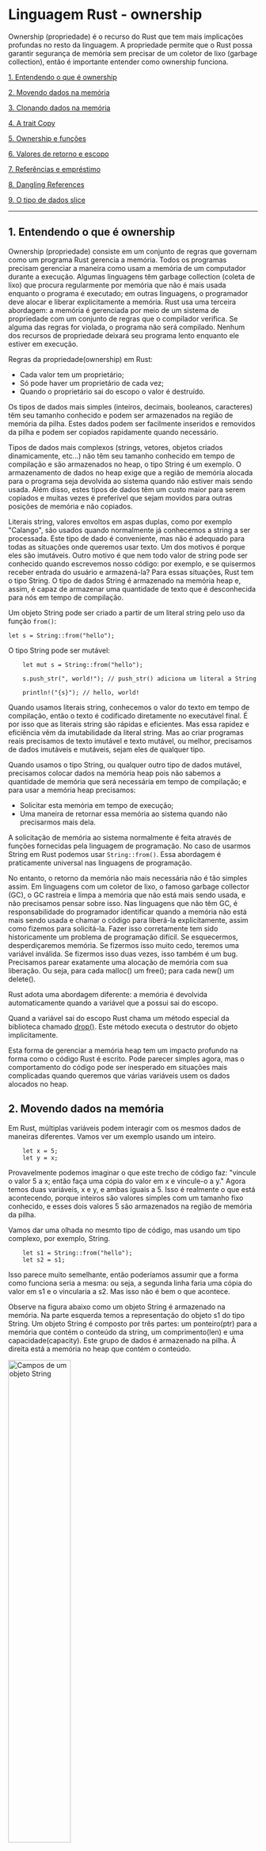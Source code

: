 # Linguagem Rust - ownership

Ownership (propriedade) é o recurso do Rust que tem mais implicações profundas no resto da linguagem. A propriedade permite que o Rust possa garantir segurança de memória sem precisar de um coletor de lixo (garbage collection), então é importante entender como ownership funciona.

[1. Entendendo o que é ownership](#1-Entendendo-o-que-é-ownership)

[2. Movendo dados na memória](#2-Movendo-dados-na-memória)

[3. Clonando dados na memória](#3-Clonando-dados-na-memória)

[4. A trait Copy](#4-A-trait-Copy)

[5. Ownership e funções](#5-Ownership-e-funções)

[6. Valores de retorno e escopo](#6-Valores-de-retorno-e-escopo)

[7. Referências e empréstimo](#7-Referências-e-empréstimo)

[8. Dangling References](#8-Dangling-References)

[9. O tipo de dados slice](#9-O-tipo-de-dados-slice)

---

## 1. Entendendo o que é ownership

Ownership (propriedade) consiste em um conjunto de regras que governam como um programa Rust gerencia a memória. Todos os programas precisam gerenciar a maneira como usam a memória de um computador durante a execução. Algumas linguagens têm garbage collection (coleta de lixo) que procura regularmente por memória que não é mais usada enquanto o programa é executado; em outras linguagens, o programador deve alocar e liberar explicitamente a memória. Rust usa uma terceira abordagem: a memória é gerenciada por meio de um sistema de propriedade com um conjunto de regras que o compilador verifica. Se alguma das regras for violada, o programa não será compilado. Nenhum dos recursos de propriedade deixará seu programa lento enquanto ele estiver em execução.

Regras da propriedade(ownership) em Rust:

* Cada valor tem um proprietário;
* Só pode haver um proprietário de cada vez;
* Quando o proprietário sai do escopo o valor é destruído.

Os tipos de dados mais simples (inteiros, decimais, booleanos, caracteres) têm seu tamanho conhecido e podem ser armazenados na região de memória da pilha. Estes dados podem ser facilmente  inseridos e removidos da pilha e podem ser copiados rapidamente quando necessário.

Tipos de dados mais complexos (strings, vetores, objetos criados dinamicamente, etc...) não têm seu tamanho conhecido em tempo de compilação e são armazenados no heap, o tipo String é um exemplo. O armazenamento de dados no heap exige que a região de memória alocada para o programa seja devolvida ao sistema quando não estiver mais sendo usada. Além disso, estes tipos de dados têm um custo maior para serem copiados e muitas vezes é preferível que sejam movidos para outras posições de memória e não copiados.

Literais string, valores envoltos em aspas duplas, como por exemplo "Calango", são usados quando normalmente já conhecemos a string a ser processada. Este tipo de dado é conveniente, mas não é adequado para todas as situações onde queremos usar texto. Um dos motivos é porque eles são imutáveis. Outro motivo é que nem todo valor de string pode ser conhecido quando escrevemos nosso código: por exemplo, e se quisermos receber entrada do usuário e armazená-la? Para essas situações, Rust tem o tipo String. O tipo de dados String é armazenado na memória heap e, assim, é capaz de armazenar uma quantidade de texto que é desconhecida para nós em tempo de compilação. 

Um objeto String pode ser criado a partir de um literal string pelo uso da função ```from()```:

```
let s = String::from("hello");
```

O tipo String pode ser mutável:

```
    let mut s = String::from("hello");

    s.push_str(", world!"); // push_str() adiciona um literal a String

    println!("{s}"); // hello, world!
```


Quando usamos literais string, conhecemos o valor do texto em tempo de compilação, então o texto é codificado diretamente no executável final. É por isso que as literais string são rápidas e eficientes. Mas essa rapidez e eficiência vêm da imutabilidade da literal string. Mas ao criar programas reais precisamos de texto imutável e texto mutável, ou melhor, precisamos de dados imutáveis e mutáveis, sejam eles de qualquer tipo.

Quando usamos o tipo String, ou qualquer outro tipo de dados mutável,  precisamos colocar dados na memória heap pois não sabemos a quantidade de memória que será necessária em tempo de compilação; e para usar a memória heap precisamos:

* Solicitar esta memória em tempo de execução;
* Uma maneira de retornar essa memória ao sistema quando não precisarmos mais dela.

A solicitação de memória ao sistema normalmente é feita através de funções fornecidas pela linguagem de programação. No caso de usarmos String em Rust podemos usar ```String::from()```. Essa abordagem é praticamente  universal nas linguagens de programação. 

No entanto, o retorno da memória não mais necessária não é tão simples assim. Em linguagens com um coletor de lixo, o famoso garbage collector (GC), o GC rastreia e limpa a memória que não está mais sendo usada, e não precisamos pensar sobre isso. Nas linguagens que não têm GC, é responsabilidade do programador identificar quando a memória não está mais sendo usada e chamar o código para liberá-la explicitamente, assim como fizemos para solicitá-la. Fazer isso corretamente tem sido historicamente um problema de programação difícil. Se esquecermos, desperdiçaremos memória. Se fizermos isso muito cedo, teremos uma variável inválida. Se fizermos isso duas vezes, isso também é um bug. Precisamos parear exatamente uma alocação de memória com sua liberação. Ou seja, para cada malloc() um free(); para cada new() um delete().

Rust adota uma abordagem diferente: a memória é devolvida automaticamente quando a variável que a possui sai do escopo. 

Quand a variável sai do escopo Rust chama um método especial da biblioteca chamado [drop()](https://doc.rust-lang.org/std/ops/trait.Drop.html#tymethod.drop). Este método executa o destrutor do objeto implicitamente.

Esta forma de gerenciar a memória heap tem um impacto profundo na forma como o código Rust é escrito. Pode parecer simples agora, mas o comportamento do código pode ser inesperado em situações mais complicadas quando queremos que várias variáveis usem os dados alocados no heap. 

## 2. Movendo dados na memória

Em Rust, múltiplas variáveis podem interagir com os mesmos dados de maneiras diferentes. Vamos ver um exemplo usando um inteiro. 

```
    let x = 5;
    let y = x;
```

Provavelmente podemos imaginar o que este trecho de código faz: "vincule o valor 5 a x; então faça uma cópia do valor em x e vincule-o a y." Agora temos duas variáveis, x e y, e ambas iguais a 5. Isso é realmente o que está acontecendo, porque inteiros são valores simples com um tamanho fixo conhecido, e esses dois valores 5 são armazenados na região de memória da pilha.

Vamos dar uma olhada no mesmto tipo de código, mas usando um tipo complexo, por exemplo, String.

```
    let s1 = String::from("hello");
    let s2 = s1;
```

Isso parece muito semelhante, então poderíamos assumir que a forma como funciona seria a mesma: ou seja, a segunda linha faria uma cópia do valor em s1 e o vincularia a s2. Mas isso não é bem o que acontece. 

Observe na figura abaixo como um objeto String é armazenado na memória. Na parte esquerda temos a representação do objeto s1 do tipo String. Um objeto String é composto por três partes: um ponteiro(ptr) para a memória que contém o conteúdo da string, um comprimento(len) e uma capacidade(capacity). Este grupo de dados é armazenado na pilha. À direita está a memória no heap que contém o conteúdo. 

<img alt="Campos de um objeto String" src="images/ownership1.svg" class="center" style="width: 50%;">
 
O comprimento é a quantidade de memória, em bytes, que o conteúdo da String está usando atualmente. A capacidade é a quantidade total de memória, em bytes, que a String recebeu do alocador. A diferença entre comprimento e capacidade é importante, mas não neste contexto, então, por enquanto, está tudo bem ignorar a capacidade. 

Quando atribuímos s1 a s2, os dados da String são copiados, o que significa que copiamos o ponteiro, o comprimento e a capacidade que estão na pilha. Não copiamos os dados na memória heap para os quais o ponteiro se refere. Em outras palavras, a representação de dados na memória se parece com a figura abaixo. 

<img alt="Atribuindo um objeto String a outra variavel" src="images/ownership2.svg" class="center" style="width: 50%;">

A representação <font color="red">NÃO</font> se parece com a figura abaixo, que é como a memória seria se o Rust copiasse os dados do heap também. Se o Rust fizesse isso, a operação s2 = s1 poderia ser muito cara em termos de desempenho de tempo de execução se os dados no heap fossem grandes. 

<img alt="Se String fosse copiado" src="images/ownership3.svg" class="center" style="width: 50%;">

Anteriormente, dissemos que quando uma variável sai do escopo, o Rust chama automaticamente a função drop() e limpa a memória heap para essa variável. Mas observe, na figura mais acima referente a atribuição de s1 a s2, que ambos os ponteiros de dados apontam para a mesma região de memória heap. Isso é um problema: quando s2 e s1 saem do escopo, ambos tentarão liberar a mesma memória. Isso é conhecido como erro de liberação dupla (double free error) e é um dos bugs de segurança de memória que mencionamos anteriormente. Liberar memória duas vezes pode levar à corrupção de memória, o que pode levar a vulnerabilidades de segurança.

Para garantir a segurança da memória, após a linha ```let s2 = s1;```, o Rust considera s1 como inválido. Portanto, o Rust não precisa liberar nada quando s1 sai do escopo. Verifique o que acontece quando você tenta usar s1 depois que s2 é criado; não funcionará: 

```
    let s1 = String::from("hello");
    let s2 = s1;

    println!("{s1}, world!");
```

Ao compilar este código você receberá o seguinte erro porque Rust impede que você use a referência inválida: 

```
$ cargo run
   Compiling ownership v0.1.0 (file:///projects/ownership)
error[E0382]: borrow of moved value: `s1`
 --> src/main.rs:5:15
  |
2 |     let s1 = String::from("hello");
  |         -- move occurs because `s1` has type `String`, which does not implement the `Copy` trait
3 |     let s2 = s1;
  |              -- value moved here
4 |
5 |     println!("{s1}, world!");
  |               ^^^^ value borrowed here after move
  |
  = note: this error originates in the macro `$crate::format_args_nl` which comes from the expansion of the macro `println` (in Nightly builds, run with -Z macro-backtrace for more info)
help: consider cloning the value if the performance cost is acceptable
  |
3 |     let s2 = s1.clone();
  |                ++++++++

For more information about this error, try `rustc --explain E0382`.
error: could not compile `ownership` (bin "ownership") due to 1 previous error
```

Se você já ouviu os termos shallow copy(cópia superficial) e deep copy(cópia profunda) ao trabalhar com outras linguagens, o conceito de copiar o ponteiro, o comprimento e a capacidade sem copiar os dados provavelmente soa como fazer uma cópia superficial. Mas, como o Rust também invalida a primeira variável, em vez de ser chamada de cópia superficial, este procedimento é conhecido como movimentação. Neste exemplo, diríamos que s1 foi movido para s2. Então, o que realmente acontece é mostrado na figura abaixo.

<img alt="Movimentação de um objeto String" src="images/ownership4.svg" class="center" style="width: 50%;">

Isso resolve nosso problema! Com apenas a variável s2 válida, quando ela sair do escopo, ela sozinha liberará a memória, e pronto.

Além disso, há uma escolha de design que é implícita por isso: Rust nunca criará automaticamente cópias "profundas" de seus dados. Portanto, qualquer cópia automática pode ser considerada barata em termos de desempenho de tempo de execução. 

## 3. Clonando dados na memória

Se quisermos fazer deep copy(cópia profunda) de um objeto, ou seja, copiar os dados armazenados na memória heap além dos dados armazenados na memória stack (pilha), podemos usar o método ```clone()```.

```
    let s1 = String::from("hello");
    let s2 = s1.clone();

    println!("s1 = {s1}, s2 = {s2}");
```

Após este código teremos dois objetos String, cada um com suas partes na memória stack e na memória heap. Lembre-se que este método executa a cópia como imaginamos mas tem um custo.

Lembre-se que tipos simples (inteiros, float, char, boolean) que têm um tamanho conhecido em tempo de compilação, são armazenados inteiramente na pilha (memória stack), então cópias dos valores reais são rápidas de fazer. Isso significa que neste caso não há necessidade de usar o método clone(). Em outras palavras, não há diferença entre shallow copy(cópia superficial) e deep copy(cópia profunda) ao lidar com tipos simples, então chamar clone() não faria nada diferente da cópia superficial comum.

## 4. A trait Copy

Rust possui uma anotação especial chamada de ```trait Copy``` que podemos colocar em tipos que são armazenados na pilha, como inteiros. Se um tipo implementa o trait Copy, variáveis que o usam não são movidas, mas sim copiadas, tornando-as ainda válidas após a atribuição a outra variável. 

O Rust não permite que anotemos um tipo com Copy se o tipo, ou qualquer uma de suas partes, implementou a trait ```Drop```. Se o tipo precisar de algum procedimento especial quando o valor sair do escopo e adicionarmos a anotação Copy a esse tipo, obteremos um erro de compilação. Para saber como adicionar a anotação Copy ao seu tipo para implementar a trait, consulte [Traits deriváveis](https://doc.rust-lang.org/book/appendix-03-derivable-traits.html).

Então, quais tipos implementam a trait Copy? Você pode verificar a documentação do tipo fornecido para ter certeza, mas, como regra geral, qualquer grupo de valores escalares simples pode implementar Copy, e nada que exija alocação na memória heap ou aquisição de algum recurso pode implementar Copy. Aqui estão alguns dos tipos que implementam Copy:

* Todos os tipos inteiros, como u32.
* O tipo booleano, bool, com valores true e false.
* Todos os tipos de ponto flutuante, como f64.
* O tipo de caractere, char.
* Tuplas, se elas contiverem apenas tipos que também implementam Copy. Por exemplo, (i32, i32) implementa Copy, mas (i32, String) não.

## 5. Ownership e funções

A mecânica de passar um valor para uma função é semelhante àquela quando se atribui um valor a uma variável. Passar uma variável para uma função moverá ou copiará, assim como a atribuição. 

```
fn main() {
    let s = String::from("hello");  // s entra no escopo

    takes_ownership(s);             // o valor de s é movido para dentro da função...
                                    // ... e não é mais válido aqui

    let x = 5;                      // x entra no escopo

    makes_copy(x);                  // x poderia ser movido para dentro da função,
                                    // mas i32 é Copy, então beleza
                                    // usar x depois
} // Aqui x sai do escopo; s também, mas como s foi movido está tudo certo.

fn takes_ownership(some_string: String) { // some_string entra no escopo
    println!("{some_string}");
} // Aqui, some_string sai do escopo e `drop()` é chamado e
  // a memória alocada é liberada.

fn makes_copy(some_integer: i32) { // some_integer entra no escopo
    println!("{some_integer}");
} // Aqui, some_integer sai do escopo. Nada de especial acontece.
```
Se tentássemos usar s após a chamada para takes_ownership(), Rust lançaria um erro de compilação. Essas verificações estáticas nos protegem de erros. 

## 6. Valores de retorno e escopo

Retornar valores também pode transferir a propriedade. 

```
fn main() {
    let s1 = gives_ownership();         // gives_ownership move seu valor de retorno
                                        // value into s1

    let s2 = String::from("hello");     // s2 entra no escopo

    let s3 = takes_and_gives_back(s2);  // s2 é movido para dentro de
                                        // takes_and_gives_back(), que por sua vez
                                        // move seu valor de retorno para s3
} // Aqui, s3 sai do escopo e drop() é chamado. s2 foi movido, então nada
  // acontece. s1 sai do escopo e drop() é chamado.

fn gives_ownership() -> String {             // gives_ownership() moverá seu
                                             // valor de retorno para a função chamadora.

    let some_string = String::from("yours"); // some_string entra no escopo

    some_string                              // some_string é retornada e
                                             // movida para fora para a função chamadora.
}

// Esta função pega um objeto String e retorna outro.
fn takes_and_gives_back(a_string: String) -> String { // a_string entra no escopo

    a_string  // a_string é retornada e movida para a função chamadora.
}
```

A propriedade de uma variável segue o mesmo padrão sempre: atribuir um valor a outra variável move o valor. Quando uma variável que inclui dados no heap sai do escopo, o valor será limpo por drop(), a menos que a propriedade dos dados tenha sido movida para outra variável. 

Embora isso funcione, assumir a propriedade e depois retornar a propriedade com cada função é um pouco tedioso. E se quisermos permitir que uma função use um valor, mas não assuma a propriedade? É bastante irritante que tudo o que passarmos também precise ser passado de volta se quisermos usá-lo novamente, além de quaisquer dados resultantes do corpo da função que possamos querer retornar também. 

Rust nos permite retornar múltiplos valores usando uma tupla, como mostrado abaixo.

```
fn main() {
    let s1 = String::from("hello");

    let (s2, len) = calculate_length(s1);

    println!("The length of '{s2}' is {len}.");
}

fn calculate_length(s: String) -> (String, usize) {
    let length = s.len(); // len() retorna o tamanho da String

    (s, length)
}
``` 

Mas nem sempre é isso que queremos. Felizmente para nós, Rust tem um recurso para usar um valor sem transferir a propriedade, chamado ```referência```. 

## 7. Referências e empréstimo

Observe que no código da função  calculate_length() temos que retornar a String para que a função chamadora ainda possa usar a String após a chamada a calculate_length(). Isto tem que ser feito porque a String foi movida para dentro calculate_length(). Por isso tivemos que retornar a String e o tamanho da String, os dois valores encapsulados numa tupla.

Em vez disso, podemos fornecer uma referência ao valor da String. Uma referência é como um ponteiro, pois é um endereço de memória que podemos seguir para acessar os dados armazenados naquele endereço; esses dados são de propriedade de alguma outra variável. Ao contrário de um ponteiro, uma referência tem a garantia de apontar para um valor válido de um tipo específico durante a vida útil dessa referência.

Abaixo temos a função calculate_length() refatorada para usar uma referência a um objeto como parâmetro em vez de assumir a propriedade do valor: 

```
fn main() {
    let s1 = String::from("hello");

    let len = calculate_length(&s1);

    println!("The length of '{s1}' is {len}.");
}

fn calculate_length(s: &String) -> usize {
    s.len()
}
```

O caractere de e-comercial (``` & ```) representa uma referência  e permite que você se refira a algum valor sem assumir a propriedade dele.

A sintaxe ``` &s1 ``` permite-nos criar uma referência que se refere ao valor de ``` s1 ``` sem ter sua propriedade. Como não tem a propriedade de s1 o valor para o qual a referência aponta não será descartado quando a referência deixar de ser usada. 

```
fn calculate_length(s: &String) -> usize { // s é uma referência para um objeto do tipo String
    s.len()
} // Aqui, s sai do escopo. Mas como  não tem a propriedade do valor referenciado, drop() não é chamado.
```

Chamamos a ação de criar uma referência de empréstimo (borrowing). Como na vida real, se uma pessoa possui algo, você pode pegá-lo emprestado dela. Quando terminar, você tem que devolvê-lo. Você não é o dono. 

Assim como as variáveis, as referências são imutáveis por padrão. O código abaixo não irá compilar.

```
fn main() {
    let s = String::from("hello");

    change(&s);
}

fn change(some_string: &String) {
    some_string.push_str(", world");
}
```

Para alterar um valor referenciado você deve utilizar referências mutáveis. O código abaixo compila sem erros. Observe que usamos ```mut``` tanto na declaração de s quanto na referência usada na chamada da função.

```
fn main() {
    let mut s = String::from("hello");

    change(&mut s);
}

fn change(some_string: &mut String) {
    some_string.push_str(", world");
}
```

Referências mutáveis têm uma grande restrição: se você tiver uma referência mutável para um valor, você NÃO pode ter outras referências para esse valor. 

```
    let mut s = String::from("hello");

    let r1 = &mut s;
    let r2 = &mut s;

    println!("{}, {}", r1, r2);
```

O código acima emitirá o seguinte erro de compilação.

```
$ cargo run
   Compiling ownership v0.1.0 (file:///projects/ownership)
error[E0499]: cannot borrow `s` as mutable more than once at a time
 --> src/main.rs:5:14
  |
4 |     let r1 = &mut s;
  |              ------ first mutable borrow occurs here
5 |     let r2 = &mut s;
  |              ^^^^^^ second mutable borrow occurs here
6 |
7 |     println!("{}, {}", r1, r2);
  |                        -- first borrow later used here

For more information about this error, try `rustc --explain E0499`.
error: could not compile `ownership` (bin "ownership") due to 1 previous error
```

O benefício de ter essa restrição é que Rust pode prevenir corridas de dados (data races) em tempo de compilação. Uma corrida de dados é semelhante a uma condição de corrida (race condition) e acontece quando esses três comportamentos ocorrem:

* Dois ou mais ponteiros acessam os mesmos dados ao mesmo tempo.
* Pelo menos um dos ponteiros está sendo usado para escrever nos dados.
* Não há nenhum mecanismo sendo usado para sincronizar o acesso aos dados.

Corridas de dados causam comportamento indefinido e podem ser difíceis de diagnosticar e corrigir quando você está tentando rastreá-las em tempo de execução; Rust previne esse problema recusando compilar código com corridas de dados! 

Note que podemos usar chaves para criar um novo escopo, permitindo múltiplas referências mutáveis, apenas não simultâneas. 

```
    let mut s = String::from("hello");

    {
        let r1 = &mut s;
    } // r1 sai do escopo aqui, então podemos criar nova referencia sem problemas 
    
    let r2 = &mut s;
```

Rust impõe uma regra semelhante para combinar referências mutáveis e imutáveis. Este código resulta em um erro:

```
    let mut s = String::from("hello");

    let r1 = &s; // sem problemas
    let r2 = &s; // sem problemas
    let r3 = &mut s; // GRANDE PROBLEMA

    println!("{}, {}, and {}", r1, r2, r3);
```

Aqui temos o erro:

```
$ cargo run
   Compiling ownership v0.1.0 (file:///projects/ownership)
error[E0502]: cannot borrow `s` as mutable because it is also borrowed as immutable
 --> src/main.rs:6:14
  |
4 |     let r1 = &s; // no problem
  |              -- immutable borrow occurs here
5 |     let r2 = &s; // no problem
6 |     let r3 = &mut s; // BIG PROBLEM
  |              ^^^^^^ mutable borrow occurs here
7 |
8 |     println!("{}, {}, and {}", r1, r2, r3);
  |                                -- immutable borrow later used here

For more information about this error, try `rustc --explain E0502`.
error: could not compile `ownership` (bin "ownership") due to 1 previous error
```

Observe que também não podemos ter uma referência mutável enquanto temos uma imutável para o mesmo valor. 

Usuários de uma referência imutável não esperam que o valor mude repentinamente! No entanto, múltiplas referências imutáveis são permitidas porque ninguém que está apenas lendo os dados tem a capacidade de afetar a leitura de outra pessoa. 

Observe que o escopo de uma referência começa a partir de onde ela é introduzida e continua até a última vez que a referência é usada. Por exemplo, o código abaixo irá compilar porque a última utilização das referências imutáveis, o ```println!```, ocorre antes da referência mutável ser introduzida: 

```
    let mut s = String::from("hello");

    let r1 = &s; // sem problemas
    let r2 = &s; // sem problemas
    println!("{r1} and {r2}");
    // as variáveis r1 e r2 will não são usadas após este ponto

    let r3 = &mut s; // sem problemas
    println!("{r3}");
```

Os escopos das referências imutáveis r1 e r2 terminam após o println! onde são usadas pela última vez, o que é antes da referência mutável r3 ser criada. Esses escopos não se sobrepõem, então este código é permitido: o compilador pode dizer que a referência não está mais sendo usada em um ponto antes do final do escopo. 

Embora erros de empréstimo possam ser frustrantes às vezes, lembre-se que é o compilador Rust apontando um possível bug antecipadamente (em tempo de compilação em vez de em tempo de execução) e mostrando exatamente onde o problema está. Então você não precisa rastrear por que seus dados não são o que você pensava que eram. 

## 8. Dangling References

Em linguagens com ponteiros, é fácil criar erroneamente um dangling pointer (ponteiro pendurado) - um ponteiro que referencia um local na memória que pode ter sido dado a outro ponteiro - liberando alguma memória enquanto preserva um ponteiro para essa memória. Em Rust, por outro lado, o compilador garante que as referências nunca serão referências penduradas: se você tiver uma referência a alguns dados, o compilador garantirá que os dados não sairão do escopo antes que a referência aos dados o faça. 

Vamos tentar criar uma referência pendente para ver como o Rust as previne com um erro de compilação: 

```
fn main() {
    let reference_to_nothing = dangle();
}

fn dangle() -> &String {
    let s = String::from("hello");

    &s
}
```

Este código emitirá o seguinte erro:

```
$ cargo run
   Compiling ownership v0.1.0 (file:///projects/ownership)
error[E0106]: missing lifetime specifier
 --> src/main.rs:5:16
  |
5 | fn dangle() -> &String {
  |                ^ expected named lifetime parameter
  |
  = help: this function's return type contains a borrowed value, but there is no value for it to be borrowed from
help: consider using the `'static` lifetime, but this is uncommon unless you're returning a borrowed value from a `const` or a `static`
  |
5 | fn dangle() -> &'static String {
  |                 +++++++
help: instead, you are more likely to want to return an owned value
  |
5 - fn dangle() -> &String {
5 + fn dangle() -> String {
  |

error[E0515]: cannot return reference to local variable `s`
 --> src/main.rs:8:5
  |
8 |     &s
  |     ^^ returns a reference to data owned by the current function

Some errors have detailed explanations: E0106, E0515.
For more information about an error, try `rustc --explain E0106`.
error: could not compile `ownership` (bin "ownership") due to 2 previous errors
```

Observe que como s é criado dentro de dangle(), quando o código de dangle() terminar, s será desalocado. Mas tentamos retornar uma referência a ele. Isso significa que essa referência estaria apontando para uma String inválida. Isso não é bom! O Rust não nos permite fazer isso.

A solução aqui seria em vez de retornar uma referência retornar um objeto String, quando teríamos a transferência da propriedade, ou usar lifetimes.

```
fn no_dangle() -> String {
    let s = String::from("hello");

    s
}
```

O código acima funcionaria beleza pois a propriedade é movida para a função chamadora e nada é desalocado.

## 9. O tipo de dados slice

asd


---
## Referências

[Capítulo 4 do Livro](https://doc.rust-lang.org/book/ch04-00-understanding-ownership.html)



---

arataca89@gmail.com

Última atualização: 20240922

